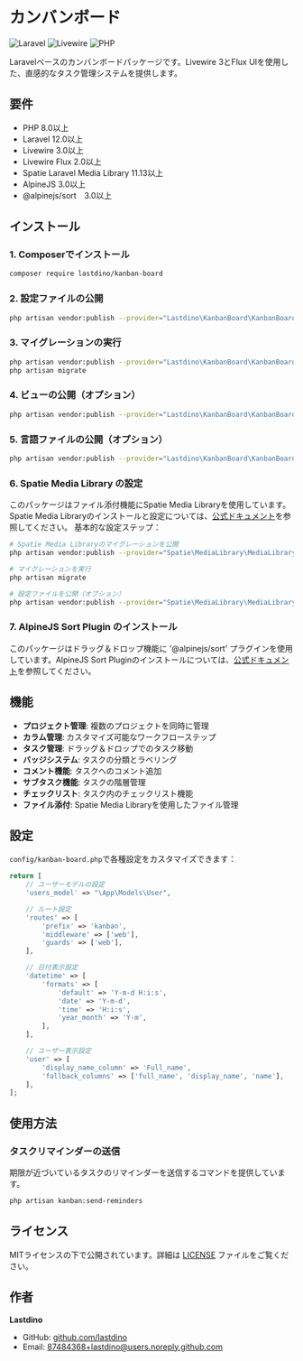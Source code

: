 # カンバンボード

![Laravel](https://img.shields.io/badge/Laravel-FF2D20?style=flat-square&logo=laravel&logoColor=white)
![Livewire](https://img.shields.io/badge/Livewire-4E56A6?style=flat-square&logo=livewire&logoColor=white)
![PHP](https://img.shields.io/badge/PHP-777BB4?style=flat-square&logo=php&logoColor=white)

Laravelベースのカンバンボードパッケージです。Livewire 3とFlux UIを使用した、直感的なタスク管理システムを提供します。

## 要件

- PHP 8.0以上
- Laravel 12.0以上
- Livewire 3.0以上
- Livewire Flux 2.0以上
- Spatie Laravel Media Library 11.13以上
- AlpineJS 3.0以上
- @alpinejs/sort　3.0以上

## インストール

### 1. Composerでインストール

```bash
composer require lastdino/kanban-board
```

### 2. 設定ファイルの公開

```bash
php artisan vendor:publish --provider="Lastdino\KanbanBoard\KanbanBoardServiceProvider" --tag="kanban-config"
```

### 3. マイグレーションの実行

```bash
php artisan vendor:publish --provider="Lastdino\KanbanBoard\KanbanBoardServiceProvider" --tag="kanban-migrations"
php artisan migrate
```

### 4. ビューの公開（オプション）

```bash
php artisan vendor:publish --provider="Lastdino\KanbanBoard\KanbanBoardServiceProvider" --tag="kanban-views"
```

### 5. 言語ファイルの公開（オプション）

```bash
php artisan vendor:publish --provider="Lastdino\KanbanBoard\KanbanBoardServiceProvider" --tag="kanban-lang"
```

### 6. Spatie Media Library の設定

このパッケージはファイル添付機能にSpatie Media Libraryを使用しています。Spatie Media Libraryのインストールと設定については、[公式ドキュメント](https://spatie.be/docs/laravel-medialibrary/v11/installation-setup)を参照してください。
基本的な設定ステップ：

```bash
# Spatie Media Libraryのマイグレーションを公開
php artisan vendor:publish --provider="Spatie\MediaLibrary\MediaLibraryServiceProvider" --tag="migrations"

# マイグレーションを実行
php artisan migrate

# 設定ファイルを公開（オプション）
php artisan vendor:publish --provider="Spatie\MediaLibrary\MediaLibraryServiceProvider" --tag="config"
```


### 7. AlpineJS Sort Plugin のインストール
このパッケージはドラッグ＆ドロップ機能に '@alpinejs/sort' プラグインを使用しています。AlpineJS Sort Pluginのインストールについては、[公式ドキュメント](https://alpinejs.dev/plugins/sort)を参照してください。


## 機能

- **プロジェクト管理**: 複数のプロジェクトを同時に管理
- **カラム管理**: カスタマイズ可能なワークフローステップ
- **タスク管理**: ドラッグ＆ドロップでのタスク移動
- **バッジシステム**: タスクの分類とラベリング
- **コメント機能**: タスクへのコメント追加
- **サブタスク機能**: タスクの階層管理
- **チェックリスト**: タスク内のチェックリスト機能
- **ファイル添付**: Spatie Media Libraryを使用したファイル管理

## 設定

`config/kanban-board.php`で各種設定をカスタマイズできます：

```php
return [
    // ユーザーモデルの設定
    'users_model' => "\App\Models\User",

    // ルート設定
    'routes' => [
        'prefix' => 'kanban',
        'middleware' => ['web'],
        'guards' => ['web'],
    ],

    // 日付表示設定
    'datetime' => [
        'formats' => [
            'default' => 'Y-m-d H:i:s',
            'date' => 'Y-m-d',
            'time' => 'H:i:s',
            'year_month' => 'Y-m',
        ],
    ],

    // ユーザー表示設定
    'user' => [
        'display_name_column' => 'Full_name',
        'fallback_columns' => ['full_name', 'display_name', 'name'],
    ],
];
```

## 使用方法

### タスクリマインダーの送信

期限が近づいているタスクのリマインダーを送信するコマンドを提供しています。
```bash
php artisan kanban:send-reminders
```

## ライセンス

MITライセンスの下で公開されています。詳細は [LICENSE](LICENSE) ファイルをご覧ください。

## 作者

**Lastdino**
- GitHub: [github.com/lastdino](https://github.com/lastdino)
- Email: 87484368+lastdino@users.noreply.github.com
